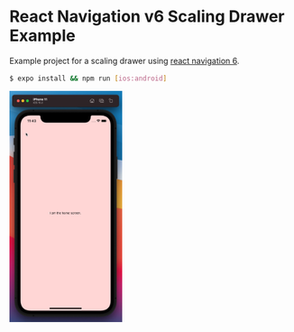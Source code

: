 # React Navigation v6 Scaling Drawer Example

Example project for a scaling drawer using [react navigation 6](https://github.com/react-navigation/react-navigation).

```sh
$ expo install && npm run [ios:android]
```

<img src="scaling_drawer.gif" alt="Scaling drawer example animation" width="200"/>
